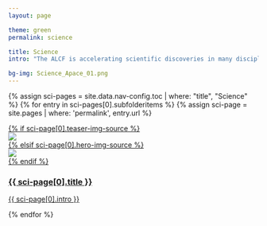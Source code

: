 ```yaml
---
layout: page

theme: green
permalink: science

title: Science
intro: "The ALCF is accelerating scientific discoveries in many disciplines, ranging from physics and materials science to biology and engineering."

bg-img: Science_Apace_01.png
---
```


<div class="teasers">

{% assign sci-pages = site.data.nav-config.toc | where: "title", "Science" %}
{% for entry in sci-pages[0].subfolderitems %}
{% assign sci-page = site.pages | where: 'permalink', entry.url %}


<div class="teaser">
  <a href="{{ site.url }}/{{ entry.url }}">
  	<div class="image-wrapper">
  	  {% if sci-page[0].teaser-img-source %}
      <div><img src="{{ site.url }}/assets/images/{{ sci-page[0].teaser-img-source }}"></div>
      {% elsif sci-page[0].hero-img-source %}
      <div><img src="{{ site.url }}/assets/images/{{ sci-page[0].hero-img-source }}"></div>
      {% endif %}
  		<div class="hover-scrim"></div>
  	</div>
  	<div class="content-wrapper">
  		<h3>{{ sci-page[0].title }}</h3>
  		<p>{{ sci-page[0].intro }}</p>
  	</div>
  </a>
</div>

{% endfor %}

</div>

